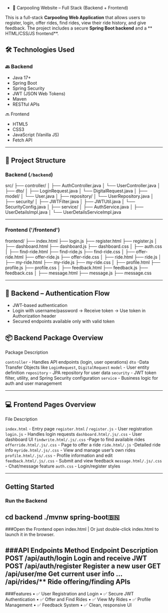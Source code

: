- 🚗 Carpooling Website – Full Stack (Backend + Frontend)

This is a full-stack **Carpooling Web Application** that allows users to register, login, offer rides, find rides, view their ride history, and give feedback. The project includes a secure **Spring Boot backend** and a ** HTML/CSS/JS frontend**.


##   🛠️ Technologies Used

### 🔙 Backend
- Java 17+
- Spring Boot
- Spring Security
- JWT (JSON Web Tokens)
- Maven
- RESTful APIs

 🔜 Frontend
- HTML5
- CSS3
- JavaScript (Vanilla JS)
- Fetch API

---

## 📁 Project Structure

### Backend (`/backend`)
src/
├── controller/
│   ├── AuthController.java
│   └── UserController.java
│
├── dto/
│   ├── LoginRequest.java
│   └── DigitalRequest.java
│
├── model/
│   └── User.java
│
├── repository/
│   └── UserRepository.java
│
├── security/
│   ├── JWTFilter.java
│   ├── JWTUtil.java
│   └── SecurityConfig.java
│
├── service/
│   ├── AuthService.java
│   ├── UserDetailsImpl.java
│   └── UserDetailsServiceImpl.java

-------------------------------------------
### Frontend ('/frontend')
frontend/
├── index.html
├── login.js
├── register.html
├── register.js
│
├── dashboard.html
├── dashboard.js
├── dashboard.css
│
├── auth.css
│
├── find-ride.html
├── find-ride.js
├── find-ride.css
│
├── offer-ride.html
├── offer-ride.js
├── offer-ride.css
│
├── ride.html
├── ride.js
│
├── my-ride.html
├── my-ride.js
├── my-ride.css
│
├── profile.html
├── profile.js
├── profile.css
│
├── feedback.html
├── feedback.js
├── feedback.css
│
├── message.html
├── message.js
├── message.css


-----------------------------


## 🔐 Backend – Authentication Flow

- JWT-based authentication
- Login with username/password → Receive token → Use token in Authorization header
- Secured endpoints available only with valid token


## 📦 Backend Package Overview

 Package           Description 

 `controller`   - Handles API endpoints (login, user operations) 
 `dto`          -Data Transfer Objects like `LoginRequest`, `DigitalRequest` 
 `model`        - User entity definition 
 `repository`   - JPA repository for user data 
 `security`     - JWT token filter, utility, and Spring Security configuration 
 `service`      - Business logic for auth and user management 

---

## 💻 Frontend Pages Overview
 
 File            Description 

 `index.html`  -  Entry page 
 `register.html` / `register.js` - User registration 
 `login.js`     - Handles login requests 
 `dashboard.html/.js/.css` - User dashboard UI 
 `findwrite.html/.js/.css` -Page to find available rides 
 `offerride.html/.js/.css` - Page to offer a ride 
 `ride.html/.js`   -Detailed ride info 
 `myride.html/.js/.css` - View and manage user’s own rides 
 `profile.html/.js/.css` - Profile information and edit 
 `feedback.html/.js/.css` - Submit and view feedback 
 `message.html/.js/.css` - Chat/message feature 
 `auth.css`     - Login/register styles 

---

##  Getting Started
### Run the Backend
cd backend
./mvnw spring-boot🇧🇳
--------------------
###Open the Frontend
open index.html
| Or just double-click index.html to launch it in the browser.

###API Endpoints
Method       Endpoint                  Description
POST      /api/auth/login            Login and receive JWT
POST      /api/auth/register         Register a new user
GET       /api/user/me               Get current user info
…         /api/rides/**              Ride offering/finding APIs
---------------
###Features
  •	✅ User Registration and Login
	•	✅ Secure JWT Authentication
	•	✅ Offer and Find Rides
	•	✅ View My Rides
	•	✅ Profile Management
	•	✅ Feedback System
	•	✅ Clean, responsive UI
